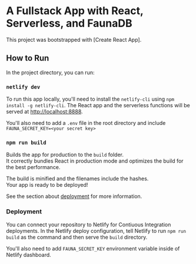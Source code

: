 #  A Fullstack App with React, Serverless, and FaunaDB


This project was bootstrapped with [Create React App].

## How to Run

In the project directory, you can run:

### `netlify dev`

To run this app locally, you'll need to install the `netlify-cli`
using `npm install -g netlify-cli`. The React app and the serverless
functions will be served at
[http://localhost:8888](http://localhost:8888).

You'll also need to add a `.env` file in the root directory and
include `FAUNA_SECRET_KEY=<your secret key>`

### `npm run build`

Builds the app for production to the `build` folder.<br /> It
correctly bundles React in production mode and optimizes the build for
the best performance.

The build is minified and the filenames include the hashes.<br /> Your
app is ready to be deployed!

See the section about
[deployment](https://facebook.github.io/create-react-app/docs/deployment)
for more information.

### Deployment

You can connect your repository to Netlify for Contiuous Integration
deployments. In the Netlify deploy configuration, tell Netlify to run
`npm run build` as the command and then serve the `build` directory.

You'll also need to add `FAUNA_SECRET_KEY` environment variable inside
of Netlify dashboard.

<!-- Links -->

